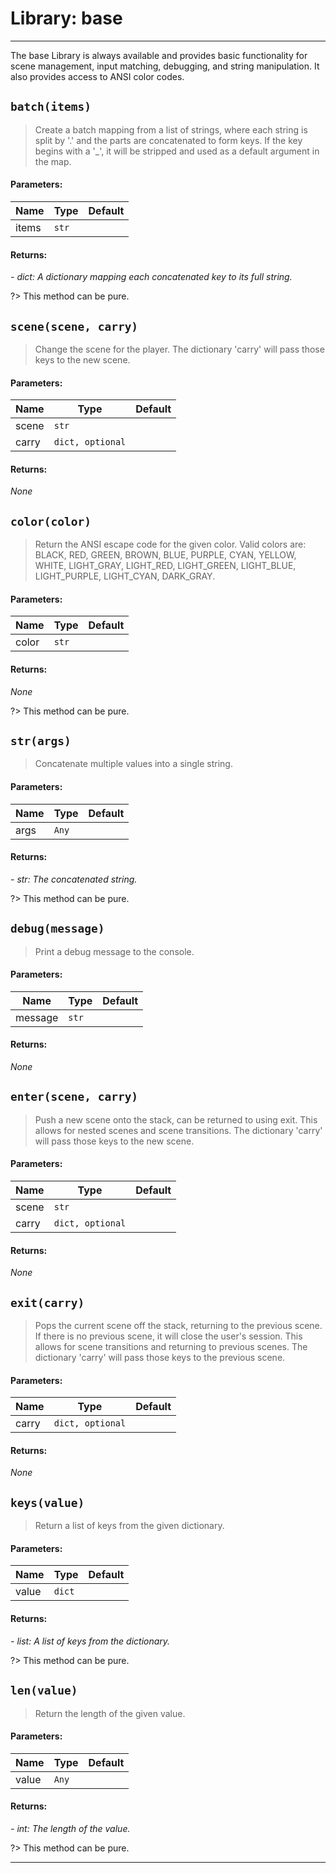 # Library: base
---

The base Library is always available and provides basic functionality for scene management, input matching,
debugging, and string manipulation.  It also provides access to ANSI color codes.

## `batch(items)`

> Create a batch mapping from a list of strings, where each string is split by '.' and the parts are
concatenated to form keys.  If the key begins with a '_', it will be stripped and used as a default
argument in the map.


#### **Parameters:**

| Name | Type | Default |
| ---- | ---- | ------- |
| items | `str` |  |

#### **Returns:**

*- dict: A dictionary mapping each concatenated key to its full string.*

?> This method can be pure.



## `scene(scene, carry)`

> Change the scene for the player.  The dictionary 'carry' will pass those keys to the new scene.


#### **Parameters:**

| Name | Type | Default |
| ---- | ---- | ------- |
| scene | `str` |  |
| carry | `dict, optional` |  |

#### **Returns:**

_None_



## `color(color)`

> Return the ANSI escape code for the given color.  Valid colors are: BLACK, RED, GREEN, BROWN, BLUE,
PURPLE, CYAN, YELLOW, WHITE, LIGHT_GRAY, LIGHT_RED, LIGHT_GREEN, LIGHT_BLUE, LIGHT_PURPLE, LIGHT_CYAN, 
DARK_GRAY.


#### **Parameters:**

| Name | Type | Default |
| ---- | ---- | ------- |
| color | `str` |  |

#### **Returns:**

_None_

?> This method can be pure.



## `str(args)`

> Concatenate multiple values into a single string.


#### **Parameters:**

| Name | Type | Default |
| ---- | ---- | ------- |
| args | `Any` |  |

#### **Returns:**

*- str: The concatenated string.*

?> This method can be pure.



## `debug(message)`

> Print a debug message to the console.


#### **Parameters:**

| Name | Type | Default |
| ---- | ---- | ------- |
| message | `str` |  |

#### **Returns:**

_None_



## `enter(scene, carry)`

> Push a new scene onto the stack, can be returned to using exit.  This allows for nested scenes and
scene transitions.  The dictionary 'carry' will pass those keys to the new scene.


#### **Parameters:**

| Name | Type | Default |
| ---- | ---- | ------- |
| scene | `str` |  |
| carry | `dict, optional` |  |

#### **Returns:**

_None_



## `exit(carry)`

> Pops the current scene off the stack, returning to the previous scene.  If there is no previous
scene, it will close the user's session.  This allows for scene transitions and returning to
previous scenes.  The dictionary 'carry' will pass those keys to the previous scene.


#### **Parameters:**

| Name | Type | Default |
| ---- | ---- | ------- |
| carry | `dict, optional` |  |

#### **Returns:**

_None_



## `keys(value)`

> Return a list of keys from the given dictionary.


#### **Parameters:**

| Name | Type | Default |
| ---- | ---- | ------- |
| value | `dict` |  |

#### **Returns:**

*- list: A list of keys from the dictionary.*

?> This method can be pure.



## `len(value)`

> Return the length of the given value.


#### **Parameters:**

| Name | Type | Default |
| ---- | ---- | ------- |
| value | `Any` |  |

#### **Returns:**

*- int: The length of the value.*

?> This method can be pure.




---
